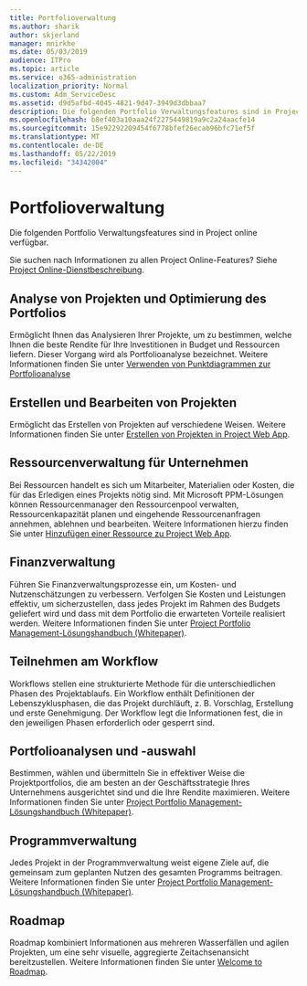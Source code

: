 ```yaml
---
title: Portfolioverwaltung
ms.author: sharik
author: skjerland
manager: mnirkhe
ms.date: 05/03/2019
audience: ITPro
ms.topic: article
ms.service: o365-administration
localization_priority: Normal
ms.custom: Adm_ServiceDesc
ms.assetid: d9d5afbd-4045-4821-9d47-3949d3dbbaa7
description: Die folgenden Portfolio Verwaltungsfeatures sind in Project online verfügbar.
ms.openlocfilehash: b8ef403a10aaa24f2275449819a9c2a24aacfe14
ms.sourcegitcommit: 15e92292209454f6778bfef26ecab96bfc71ef5f
ms.translationtype: MT
ms.contentlocale: de-DE
ms.lasthandoff: 05/22/2019
ms.locfileid: "34342004"
---
```

# <a name="portfolio-management"></a>Portfolioverwaltung

Die folgenden Portfolio Verwaltungsfeatures sind in Project online verfügbar.
  
Sie suchen nach Informationen zu allen Project Online-Features? Siehe [Project Online-Dienstbeschreibung](project-online-service-description.md).
  
## <a name="analyze-projects-and-optimize-portfolio"></a>Analyse von Projekten und Optimierung des Portfolios
<a name="bkmk_AnalyzeProjects"> </a>

Ermöglicht Ihnen das Analysieren Ihrer Projekte, um zu bestimmen, welche Ihnen die beste Rendite für Ihre Investitionen in Budget und Ressourcen liefern. Dieser Vorgang wird als Portfolioanalyse bezeichnet. Weitere Informationen finden Sie unter [Verwenden von Punktdiagrammen zur Portfolioanalyse](http://go.microsoft.com/fwlink/?LinkID=823665&amp;clcid=0x409)
  
## <a name="create-and-edit-projects"></a>Erstellen und Bearbeiten von Projekten
<a name="bkmk_CreateAndEditProjects"> </a>

Ermöglicht das Erstellen von Projekten auf verschiedene Weisen. Weitere Informationen finden Sie unter [Erstellen von Projekten in Project Web App](http://go.microsoft.com/fwlink/?LinkID=746895&amp;clcid=0x409).
  
## <a name="enterprise-resource-management"></a>Ressourcenverwaltung für Unternehmen
<a name="bkmk_ResourceManagement"> </a>

Bei Ressourcen handelt es sich um Mitarbeiter, Materialien oder Kosten, die für das Erledigen eines Projekts nötig sind. Mit Microsoft PPM-Lösungen können Ressourcenmanager den Ressourcenpool verwalten, Ressourcenkapazität planen und eingehende Ressourcenanfragen annehmen, ablehnen und bearbeiten. Weitere Informationen hierzu finden Sie unter [Hinzufügen einer Ressource zu Project Web App](https://go.microsoft.com/fwlink/p/?LinkId=271320).
  
## <a name="financial-management"></a>Finanzverwaltung
<a name="bkmk_FinancialManagement"> </a>

Führen Sie Finanzverwaltungsprozesse ein, um Kosten- und Nutzenschätzungen zu verbessern. Verfolgen Sie Kosten und Leistungen effektiv, um sicherzustellen, dass jedes Projekt im Rahmen des Budgets geliefert wird und dass mit dem Portfolio die erwarteten Vorteile realisiert werden. Weitere Informationen finden Sie unter [Project Portfolio Management-Lösungshandbuch (Whitepaper)](https://go.microsoft.com/fwlink/p/?LinkId=402633).
  
## <a name="participate-in-workflow"></a>Teilnehmen am Workflow
<a name="bkmk_ParticipateInWorkflow"> </a>

Workflows stellen eine strukturierte Methode für die unterschiedlichen Phasen des Projektablaufs. Ein Workflow enthält Definitionen der Lebenszyklusphasen, die das Projekt durchläuft, z. B. Vorschlag, Erstellung und erste Genehmigung. Der Workflow legt die Informationen fest, die in den jeweiligen Phasen erforderlich oder gesperrt sind.
  
## <a name="portfolio-analytics-and-selection"></a>Portfolioanalysen und -auswahl
<a name="bkmk_PortfolioAnalyticsandSelection"> </a>

Bestimmen, wählen und übermitteln Sie in effektiver Weise die Projektportfolios, die am besten an der Geschäftsstrategie Ihres Unternehmens ausgerichtet sind und die Ihre Rendite maximieren. Weitere Informationen finden Sie unter [Project Portfolio Management-Lösungshandbuch (Whitepaper)](https://go.microsoft.com/fwlink/p/?LinkId=402633).
  
## <a name="program-management"></a>Programmverwaltung
<a name="bkmk_ProgramManagement"> </a>

Jedes Projekt in der Programmverwaltung weist eigene Ziele auf, die gemeinsam zum geplanten Nutzen des gesamten Programms beitragen. Weitere Informationen finden Sie unter [Project Portfolio Management-Lösungshandbuch (Whitepaper)](https://go.microsoft.com/fwlink/p/?LinkId=402633).
  
## <a name="roadmap"></a>Roadmap
Roadmap kombiniert Informationen aus mehreren Wasserfällen und agilen Projekten, um eine sehr visuelle, aggregierte Zeitachsenansicht bereitzustellen. Weitere Informationen finden Sie unter [Welcome to Roadmap](https://support.office.com/article/video-welcome-to-roadmap-57764149-51b8-468f-a50d-9ea6a4fd835a).

